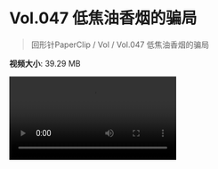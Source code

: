 # Vol.047 低焦油香烟的骗局

> 回形针PaperClip / Vol / Vol.047 低焦油香烟的骗局

**视频大小**: 39.29 MB

<div class="video"><video src="https://file.hsyhx.top/archive/PaperClip/Vol/047.mp4" controls preload>🤔 您的浏览器不支持 video 标签</video></div>